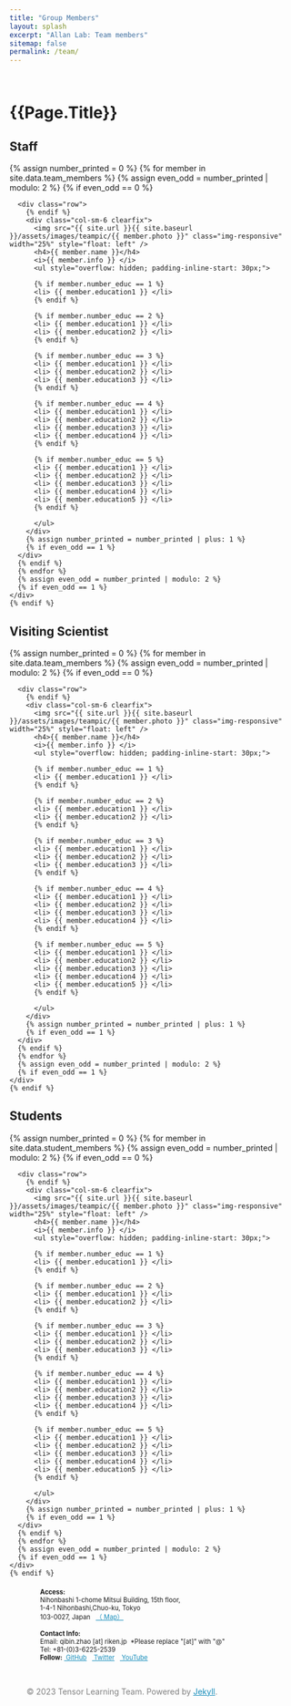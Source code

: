 ```yaml
---
title: "Group Members"
layout: splash
excerpt: "Allan Lab: Team members"
sitemap: false
permalink: /team/
---
```


<link rel="stylesheet" href="/assets/css/bootstrap.css">

<style>
  .mfp-title {
    text-align:center;
    font-size:2em;
    line-height:35px
  }

  .entry-headers {
    padding-top: 1.0em;
  }

.page__footer-follow li {
  display: inline-block;
  padding-top: 5px;
  padding-bottom: 5px;
  font-size: .8em;
  text-transform: none;
}

.page__content h2 {
    margin-top: 1em;
    padding-bottom: 0.5em;
/*    border-bottom: 1px solid #fff;*/
}

h4 {
    font-size: 18px;
    display: block;
    margin-block-start: 1.33em;
    margin-block-end: 1.33em;
    margin-inline-start: 0px;
    margin-inline-end: 0px;
    font-weight: bold;
}
h4, .h4 {
    margin-top: 12px;
    margin-bottom: 6px;
}

#gridid i {
    font-size: 16px;
    font-style: italic;
}

#gridid ul {
    display: block;
    margin-block-start: 5px;
    margin-block-end: 5px;
    margin-inline-start: 0px;
    margin-inline-end: 0px;
/*    padding-inline-start: 30px;*/
}

.clearfix li {
    font-size: 12px;
}

.social-icons li {
    font-size: .8em;
}


#gridid img {
    max-height:170px;
    margin: 10px 22px 6px 0;
    border-radius: 10%;
    box-shadow: 2px 2px 5px #888;
}

a {
    color: #158CBA;
}


</style>


<div class="container-home page__other__hero--overlay">
  <h1 style="text-transform: capitalize" class="entry-headers"> {{page.title}} </h1>
  <div class="row">
    <div id="gridid" class="col-sm-12 clearfix">
      <h2>Staff</h2>
      {% assign number_printed = 0 %}
      {% for member in site.data.team_members %}
      {% assign even_odd = number_printed | modulo: 2 %}
      {% if even_odd == 0 %}

      <div class="row">
        {% endif %}
        <div class="col-sm-6 clearfix">
          <img src="{{ site.url }}{{ site.baseurl }}/assets/images/teampic/{{ member.photo }}" class="img-responsive" width="25%" style="float: left" />
          <h4>{{ member.name }}</h4>
          <i>{{ member.info }} </i>
          <ul style="overflow: hidden; padding-inline-start: 30px;">

          {% if member.number_educ == 1 %}
          <li> {{ member.education1 }} </li>
          {% endif %}

          {% if member.number_educ == 2 %}
          <li> {{ member.education1 }} </li>
          <li> {{ member.education2 }} </li>
          {% endif %}

          {% if member.number_educ == 3 %}
          <li> {{ member.education1 }} </li>
          <li> {{ member.education2 }} </li>
          <li> {{ member.education3 }} </li>
          {% endif %}

          {% if member.number_educ == 4 %}
          <li> {{ member.education1 }} </li>
          <li> {{ member.education2 }} </li>
          <li> {{ member.education3 }} </li>
          <li> {{ member.education4 }} </li>
          {% endif %}

          {% if member.number_educ == 5 %}
          <li> {{ member.education1 }} </li>
          <li> {{ member.education2 }} </li>
          <li> {{ member.education3 }} </li>
          <li> {{ member.education4 }} </li>
          <li> {{ member.education5 }} </li>
          {% endif %}

          </ul>
        </div>
        {% assign number_printed = number_printed | plus: 1 %}
        {% if even_odd == 1 %}
      </div>
      {% endif %}
      {% endfor %}
      {% assign even_odd = number_printed | modulo: 2 %}
      {% if even_odd == 1 %}
    </div>
    {% endif %}
  </div>
</div>

  <div style="margin-top:15px;" class="row">
    <div id="gridid" class="col-sm-12 clearfix">
      <h2>Visiting Scientist</h2>
      {% assign number_printed = 0 %}
      {% for member in site.data.team_members %}
      {% assign even_odd = number_printed | modulo: 2 %}
      {% if even_odd == 0 %}

      <div class="row">
        {% endif %}
        <div class="col-sm-6 clearfix">
          <img src="{{ site.url }}{{ site.baseurl }}/assets/images/teampic/{{ member.photo }}" class="img-responsive" width="25%" style="float: left" />
          <h4>{{ member.name }}</h4>
          <i>{{ member.info }} </i>
          <ul style="overflow: hidden; padding-inline-start: 30px;">

          {% if member.number_educ == 1 %}
          <li> {{ member.education1 }} </li>
          {% endif %}

          {% if member.number_educ == 2 %}
          <li> {{ member.education1 }} </li>
          <li> {{ member.education2 }} </li>
          {% endif %}

          {% if member.number_educ == 3 %}
          <li> {{ member.education1 }} </li>
          <li> {{ member.education2 }} </li>
          <li> {{ member.education3 }} </li>
          {% endif %}

          {% if member.number_educ == 4 %}
          <li> {{ member.education1 }} </li>
          <li> {{ member.education2 }} </li>
          <li> {{ member.education3 }} </li>
          <li> {{ member.education4 }} </li>
          {% endif %}

          {% if member.number_educ == 5 %}
          <li> {{ member.education1 }} </li>
          <li> {{ member.education2 }} </li>
          <li> {{ member.education3 }} </li>
          <li> {{ member.education4 }} </li>
          <li> {{ member.education5 }} </li>
          {% endif %}

          </ul>
        </div>
        {% assign number_printed = number_printed | plus: 1 %}
        {% if even_odd == 1 %}
      </div>
      {% endif %}
      {% endfor %}
      {% assign even_odd = number_printed | modulo: 2 %}
      {% if even_odd == 1 %}
    </div>
    {% endif %}
  </div>
</div>

  <div style="margin-top:15px;" class="row">
    <div id="gridid" class="col-sm-12 clearfix">
      <h2>Students</h2>
      {% assign number_printed = 0 %}
      {% for member in site.data.student_members %}
      {% assign even_odd = number_printed | modulo: 2 %}
      {% if even_odd == 0 %}

      <div class="row">
        {% endif %}
        <div class="col-sm-6 clearfix">
          <img src="{{ site.url }}{{ site.baseurl }}/assets/images/teampic/{{ member.photo }}" class="img-responsive" width="25%" style="float: left" />
          <h4>{{ member.name }}</h4>
          <i>{{ member.info }} </i>
          <ul style="overflow: hidden; padding-inline-start: 30px;">

          {% if member.number_educ == 1 %}
          <li> {{ member.education1 }} </li>
          {% endif %}

          {% if member.number_educ == 2 %}
          <li> {{ member.education1 }} </li>
          <li> {{ member.education2 }} </li>
          {% endif %}

          {% if member.number_educ == 3 %}
          <li> {{ member.education1 }} </li>
          <li> {{ member.education2 }} </li>
          <li> {{ member.education3 }} </li>
          {% endif %}

          {% if member.number_educ == 4 %}
          <li> {{ member.education1 }} </li>
          <li> {{ member.education2 }} </li>
          <li> {{ member.education3 }} </li>
          <li> {{ member.education4 }} </li>
          {% endif %}

          {% if member.number_educ == 5 %}
          <li> {{ member.education1 }} </li>
          <li> {{ member.education2 }} </li>
          <li> {{ member.education3 }} </li>
          <li> {{ member.education4 }} </li>
          <li> {{ member.education5 }} </li>
          {% endif %}

          </ul>
        </div>
        {% assign number_printed = number_printed | plus: 1 %}
        {% if even_odd == 1 %}
      </div>
      {% endif %}
      {% endfor %}
      {% assign even_odd = number_printed | modulo: 2 %}
      {% if even_odd == 1 %}
    </div>
    {% endif %}
  </div>
</div>
</div>









<div class="page__footer">
  <footer-new>
    <div class="row">
      <div id="gridid" class="col-sm-12">
        <div class="row">
          <div class="col-sm-6 clearfix" style="padding-left: 30px; padding-right: 30px">
            <div class="page__footer-follow">
              <ul class="social-icons">
                <li><strong>Access:</strong><br>Nihonbashi 1-chome Mitsui Building, 15th floor,<br>1-4-1 Nihonbashi,Chuo-ku, Tokyo<br>103-0027, Japan &nbsp; <a href="https://goo.gl/maps/KfJb19p3ZQLqYjae7" rel="nofollow noopener noreferrer">（<i style="font-style:normal" class="fa fa-location-arrow" aria-hidden="true"></i> Map） </a></li>
              </ul>
            </div>
          </div>
          <div class="col-sm-6 clearfix" style="padding-left: 30px; padding-right: 30px">
          <!-- start custom footer snippets -->
          <!-- end custom footer snippets -->
            <div class="page__footer-follow">
              <ul class="social-icons">
                <li><strong>Contact Info:</strong><br>Email: qibin.zhao [at] riken.jp &nbsp;*Please replace "[at]" with "@"<br>Tel: +81-(0)3-6225-2539<br><strong>Follow:</strong>&nbsp;<a href="https://github.com/" rel="nofollow noopener noreferrer"><i style="font-style:normal"  class="fab fa-fw fa-github-square" aria-hidden="true"></i> GitHub</a>&nbsp;&nbsp;&nbsp;<a href="https://twitter.com/" rel="nofollow noopener noreferrer"><i style="font-style:normal"  class="fab fa-fw fa-twitter-square" aria-hidden="true"></i> Twitter</a>&nbsp;&nbsp;&nbsp;<a href="https://www.youtube.com/" rel="nofollow noopener noreferrer"><i style="font-style:normal"  class="fab fa-fw fa-youtube-square" aria-hidden="true"></i> YouTube</a></li>
              </ul>
            </div>
          </div>
        </div>
      </div>
    <br><br>
    <div class="page__footer-copyright" style="padding-left: 30px; padding-right: 30px; color:#808080">© 2023 Tensor Learning Team. Powered by <a href="https://jekyllrb.com" rel="nofollow">Jekyll</a>.
    </div>
</div>



